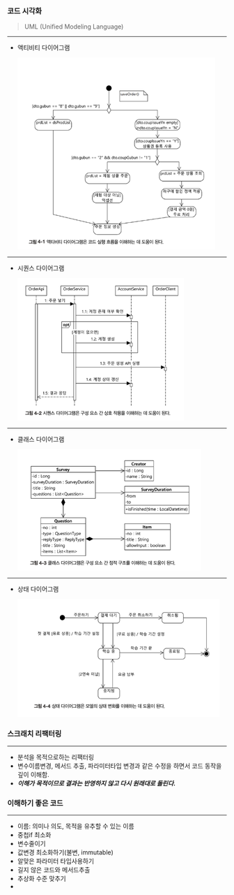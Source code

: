 ### 코드 시각화
> UML (Unified Modeling Language)

---
* 액티비티 다이어그램

  ![alt text](image-5.png)
---
* 시퀀스 다이어그램

    ![alt text](image-6.png)
---
* 클래스 다이어그램

    ![alt text](image-7.png)
---
* 상태 다이어그램

    ![alt text](image-8.png)

### 스크래치 리팩터링
---
- 분석을 목적으로하는 리팩터링
- 변수이름변경, 메서드 추출, 파라미터타입 변경과 같은 수정을 하면서 코드 동작을 깊이 이해함.
- ***이해가 목적이므로 결과는 반영하지 않고 다시 원래대로 돌린다.***

### 이해하기 좋은 코드
---
* 이름: 의미나 의도, 목적을 유추할 수 있는 이름
* 중첩if 최소화
* 변수줄이기
* 값변경 최소화하기(불변, immutable)
* 알맞은 파라미터 타입사용하기
* 길지 않은 코드와 메서드추출
* 추상화 수준 맞추기
* 